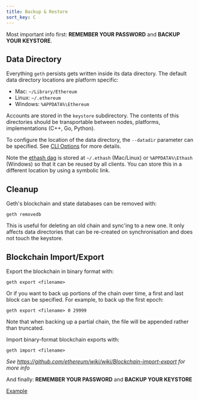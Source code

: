 ```yaml
---
title: Backup & Restore
sort_key: C
---
```


Most important info first: **REMEMBER YOUR PASSWORD** and **BACKUP YOUR KEYSTORE**.

## Data Directory

Everything `geth` persists gets written inside its data directory. The default data
directory locations are platform specific:

* Mac: `~/Library/Ethereum`
* Linux: `~/.ethereum`
* Windows: `%APPDATA%\Ethereum`

Accounts are stored in the `keystore` subdirectory. The contents of this directories
should be transportable between nodes, platforms, implementations (C++, Go, Python).

To configure the location of the data directory, the `--datadir` parameter can be
specified. See [CLI Options](../interface/command-line-options) for more details.

Note the [ethash dag](../interface/mining) is stored at `~/.ethash` (Mac/Linux) or
`%APPDATA%\Ethash` (Windows) so that it can be reused by all clients. You can store this
in a different location by using a symbolic link.

## Cleanup

Geth's blockchain and state databases can be removed with:

```
geth removedb
```

This is useful for deleting an old chain and sync'ing to a new one. It only affects data
directories that can be re-created on synchronisation and does not touch the keystore.

## Blockchain Import/Export

Export the blockchain in binary format with:

```
geth export <filename>
```

Or if you want to back up portions of the chain over time, a first and last block can be
specified. For example, to back up the first epoch:

```
geth export <filename> 0 29999
```

Note that when backing up a partial chain, the file will be appended rather than
truncated.

Import binary-format blockchain exports with:

```
geth import <filename>
```

_See https://github.com/ethereum/wiki/wiki/Blockchain-import-export for more info_


And finally: **REMEMBER YOUR PASSWORD** and **BACKUP YOUR KEYSTORE**

[Example](https://github.com/ethereum/go-ethereum/issues/2773#issuecomment-814715389)
